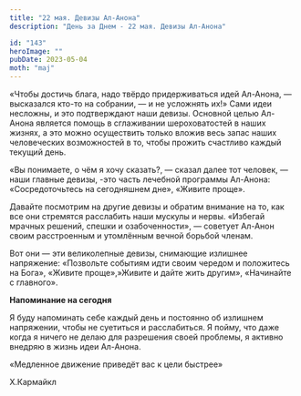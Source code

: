 ```yaml
---
title: "22 мая. Девизы Ал-Анона"
description: "День за Днем - 22 мая. Девизы Ал-Анона"

id: "143"
heroImage: ""
pubDate: 2023-05-04
moth: "maj"
---
```


«Чтобы достичь блага, надо твёрдо придерживаться идей Ал-Анона, — высказался
кто-то на собрании, — и не усложнять их!» Сами идеи несложны, и это
подтверждают наши девизы. Основной целью Ал-Анона является помощь в
сглаживании шероховатостей в наших жизнях, а это можно осуществить только
вложив весь запас наших человеческих возможностей в то, чтобы прожить
счастливо каждый текущий день.

«Вы понимаете, о чём я хочу сказать?, — сказал далее тот человек, — наши
главные девизы, -это часть лечебной программы Ал-Анона: «Сосредоточьтесь на
сегодняшнем дне», «Живите проще».

Давайте посмотрим на другие девизы и обратим внимание на то, как все они
стремятся расслабить наши мускулы и нервы. «Избегай мрачных решений, спешки и
озабоченности», — советует Ал-Анон своим расстроенным и утомлённым вечной
борьбой членам.

Вот они — эти великолепные девизы, снимающие излишнее напряжение: «Позвольте
событиям идти своим чередом и положитесь на Бога», «Живите проще»,»Живите и
дайте жить другим», «Начинайте с главного».

**Напоминание на сегодня**

Я буду напоминать себе каждый день и постоянно об излишнем напряжении, чтобы
не суетиться и расслабиться. Я пойму, что даже когда я ничего не делаю для
разрешения своей проблемы, я активно внедряю в жизнь идеи Ал-Анона.

«Медленное движение приведёт вас к цели быстрее»

Х.Кармайкл
